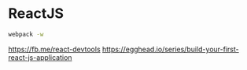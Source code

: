 # ReactJS

```bash
webpack -w
```

https://fb.me/react-devtools
https://egghead.io/series/build-your-first-react-js-application
